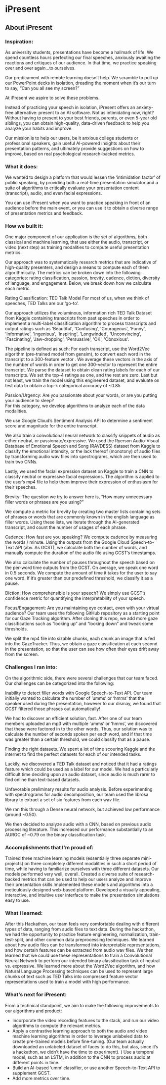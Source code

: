 # iPresent

## About iPresent
### Inspiration: 
As university students, presentations have become a hallmark of life. We spend countless hours perfecting our final speeches, anxiously awaiting the reactions and critiques of our audience. In that time, we practice speaking over and over again…to ourselves. 

Our predicament with remote learning doesn’t help. We scramble to pull up our PowerPoint decks in isolation, dreading the moment when it’s our turn to say, “Can you all see my screen?” 

At iPresent we aspire to solve these problems. 

Instead of practicing your speech in isolation, iPresent offers an anxiety-free alternative: present to an AI software. Not as intimidating now, right? Without having to present to your best friends, parents, or even 5-year old siblings, you can obtain high-quality, data-driven feedback to help you analyze your habits and improve. 

Our mission is to help our users, be it anxious college students or professional speakers, gain useful AI-powered insights about their presentation patterns, and ultimately provide suggestions on how to improve, based on real psychological research-backed metrics. 

### What it does: 
We wanted to design a platform that would lessen the ‘intimidation factor’ of public speaking, by providing both a real-time presentation simulator and a suite of algorithms to critically evaluate your presentation content (transcript), audio, and even facial expressions. 

You can use iPresent when you want to practice speaking in front of an audience before the main event, or you can use it to obtain a diverse range of presentation metrics and feedback. 

### How we built it: 
One major component of our application is the set of algorithms, both classical and machine learning, that use either the audio, transcript, or video (next step) as training modalities to compute useful presentation metrics. 

Our approach was to systematically research metrics that are indicative of high-quality presenters, and design a means to compute each of them algorithmically. The metrics can be broken down into the following categories: rating classification, passion, brevity, cadence, diction, diversity of language, and engagement. Below, we break down how we calculate each metric. 

Rating Classification: TED Talk Model
For most of us, when we think of speeches, TED Talks are our ‘go-to’. 

Our approach utilizes the voluminous, information rich TED Talk Dataset from Kaggle containing transcripts from past speeches in order to implement a multi-label classification algorithm to process transcripts and output ratings such as 'Beautiful', 'Confusing', 'Courageous', 'Funny', 'Informative', 'Ingenious', 'Inspiring', 'Longwinded', 'Unconvincing', 'Fascinating', 'Jaw-dropping', 'Persuasive', 'OK', 'Obnoxious'. 

The pipeline is defined as such: 
For each transcript, use the Word2Vec algorithm (pre-trained model from gensim), to convert each word in the transcript to a 300-feature vector . 
We average these vectors in the axis of the number of words in order to get one 300-vector to represent the entire transcript. 
We parse the dataset to obtain clean rating labels for each of our transcripts. We set the top-4 ratings as one, and the rest are zero. 
Last but not least, we train the model using this engineered dataset, and evaluate on test data to obtain a top-k categorical accuracy of ~0.85. 

Passion/Urgency: Are you passionate about your words, or are you putting your audience to sleep?  
For this category, we develop algorithms to analyze each of the data modalities. 

We use Google Cloud’s Sentiment Analysis API to determine a sentiment score and magnitude for the entire transcript. 

We also train a convolutional neural network to classify snippets of audio as either neutral, or passionate/expressive. We used the Ryerson Audio-Visual Database of Emotional Speech and Song (RAVDESS) dataset from Kaggle to classify the emotional intensity, or the lack thereof (monotony) of audio files by transforming audio wav files into spectrograms, which are then used to train two CNNs. 

Lastly, we used the facial expression dataset on Kaggle to train a CNN to classify neutral or expressive facial expressions. The algorithm is applied to the user’s mp4 file to help them improve their expression of enthusiasm for their speeches. 

Brevity: 
The question we try to answer here is, “How many unnecessary filler words or phrases are you using?” 

We compute a metric for brevity by creating two master lists containing sets of phrases or words that are commonly known in the english language as filler words. Using these lists, we iterate through the AI-generated transcript, and count the number of usages of each phrase. 

Cadence: How fast are you speaking? 
We compute cadence by measuring the words / minute. Using the outputs from the Google Cloud Speech-to-Text API (abv. As GCST), we calculate both the number of words, and manually compute the duration of the audio file using GCST’s timestamps. 

We also calculate the number of pauses throughout the speech based on the per-word time outputs from the GCST. On average, we speak one word in 0.5 seconds. We compute the amount of time it takes for the user to say one word. If it’s greater than our predefined threshold, we classify it as a pause. 

Diction: How comprehensible is your speech? 
We simply use GCST’s confidence metric for quantifying the interpretability of your speech. 

Focus/Engagement: Are you maintaining eye contact, even with your virtual audience? 
Our team uses the following GitHub repository as a starting point for our Gaze Tracking algorithm. After cloning this repo, we add more gaze classifications such as “looking up” and “looking down” and tweak some thresholds. 

We split the mp4 file into sizable chunks, each chunk an image that is fed into the GazeTracker. Thus, we obtain a gaze classification at each second in the presentation, so that the user can see how often their eyes drift away from the screen. 

### Challenges I ran into: 

On the algorithmic side, there were several challenges that our team faced. Our challenges can be categorized into the following: 

Inability to detect filler words with Google Speech-to-Text API. 
Our team initially wanted to calculate the number of ‘umms’ or ‘hmms’ that the speaker used during the presentation, however to our dismay, we found that GCST filtered those phrases out automatically!

We had to discover an efficient solution, fast. After one of our team members uploaded an mp3 with multiple ‘umms’ or ‘hmms’, we discovered that these were factored in to the other words. Thus, our solution was to calculate the number of seconds spoken per each word, and if that time was greater than a certain threshold, we could classify that as a pause. 

Finding the right datasets. 
We spent a lot of time scouring Kaggle and the internet to find the perfect datasets for each of our intended tasks. 

Luckily, we discovered a TED Talk dataset and noticed that it had a ratings feature which could be used as a label for our model. We had a particularly difficult time deciding upon an audio dataset, since audio is much rarer to find online than text-based datasets. 

Unfavorable preliminary results for audio analysis.
Before experimenting with spectrograms for audio decomposition, our team used the librosa library to extract a set of six features from each wav file. 

We ran this through a Dense neural network, but achieved low performance (around ~0.50). 

We then decided to analyze audio with a CNN, based on previous audio processing literature. This increased our performance substantially to an AUROC of ~0.79 on the binary classification task. 

### Accomplishments that I'm proud of: 
Trained three machine learning models (essentially three separate mini-projects) on three completely different modalities in such a short period of time, while having to familiarize ourselves with three different datasets. 
Our models performed very well, overall. 
Created a diverse suite of research-backed metrics that can be used to help our users analyze and improve their presentation skills
Implemented these models and algorithms into a meticulously designed web-based platform. 
Developed a visually appealing, interactive, and intuitive user interface to make the presentation simulations easy to use. 

### What I learned: 
After this Hackathon, our team feels very comfortable dealing with different types of data, ranging from audio files to text data. During the hackathon, we had the opportunity to practice feature engineering, normalization, train-test-split, and other common data preprocessing techniques. 
We learned about how audio files can be transformed into interpretable representations, and how certain features can be extracted from audio wav files. We then learned that we could use these representations to train a Convolutional Neural Network to perform our intended binary classification task of neutral vs. expressive. 
We learned more about the Word2Vec algorithm, and how Natural Language Processing techniques can be used to represent large chunks of text such as TED Talks into compressed feature vector representations used to train a model with high performance. 
 
### What's next for iPresent: 

From a technical standpoint, we aim to make the following improvements to our algorithms and product: 

* Incorporate the video recording features to the stack, and run our video algorithms to compute the relevant metrics. 
* Apply a contrastive learning approach to both the audio and video machine learning algorithms in order to leverage unlabeled data to create pre-trained models before fine-tuning. (Our team actually downloaded an unlabeled dataset of faces to do this, but alas, since it’s a hackathon, we didn’t have the time to experiment).
( Use a temporal model, such as an LSTM, in addition to the CNN to process audio at different points in time. 
* Build an AI-based ‘umm’ classifier, or use another Speech-to-Text API to supplement GCST.
* Add more metrics over time. 

